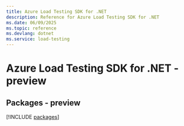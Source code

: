 ```yaml
---
title: Azure Load Testing SDK for .NET
description: Reference for Azure Load Testing SDK for .NET
ms.date: 06/09/2025
ms.topic: reference
ms.devlang: dotnet
ms.service: load-testing
---
```

# Azure Load Testing SDK for .NET - preview
## Packages - preview
[!INCLUDE [packages](load-testing-index.md)]